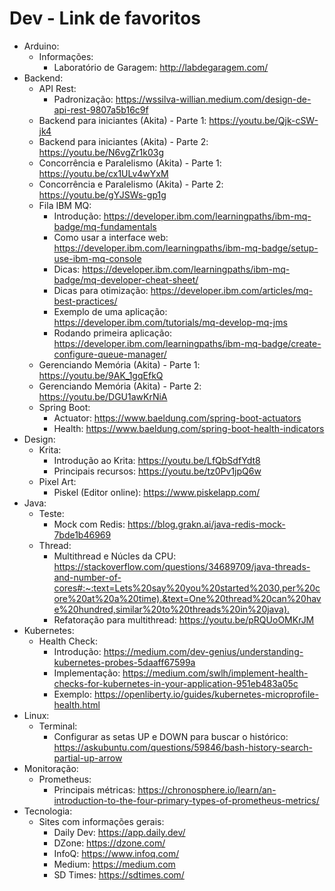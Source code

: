 # Dev - Link de favoritos
- Arduino:
  - Informações:
    - Laboratório de Garagem: <http://labdegaragem.com/>
- Backend:
  - API Rest:
    - Padronização: <https://wssilva-willian.medium.com/design-de-api-rest-9807a5b16c9f>
  - Backend para iniciantes (Akita) - Parte 1: <https://youtu.be/Qjk-cSW-jk4>
  - Backend para iniciantes (Akita) - Parte 2: <https://youtu.be/N6vgZr1k03g>
  - Concorrência e Paralelismo (Akita) - Parte 1: <https://youtu.be/cx1ULv4wYxM>
  - Concorrência e Paralelismo (Akita) - Parte 2: <https://youtu.be/gYJSWs-gp1g>
  - Fila IBM MQ:
    - Introdução: <https://developer.ibm.com/learningpaths/ibm-mq-badge/mq-fundamentals>
    - Como usar a interface web: <https://developer.ibm.com/learningpaths/ibm-mq-badge/setup-use-ibm-mq-console>
    - Dicas: <https://developer.ibm.com/learningpaths/ibm-mq-badge/mq-developer-cheat-sheet/>
    - Dicas para otimização: <https://developer.ibm.com/articles/mq-best-practices/>
    - Exemplo de uma aplicação: <https://developer.ibm.com/tutorials/mq-develop-mq-jms>
    - Rodando primeira aplicação: <https://developer.ibm.com/learningpaths/ibm-mq-badge/create-configure-queue-manager/>
  - Gerenciando Memória (Akita) - Parte 1: <https://youtu.be/9AK_1gqEfkQ>
  - Gerenciando Memória (Akita) - Parte 2: <https://youtu.be/DGU1awKrNiA>
  - Spring Boot:
    - Actuator: <https://www.baeldung.com/spring-boot-actuators>
    - Health: <https://www.baeldung.com/spring-boot-health-indicators>
- Design:
  - Krita:
    - Introdução ao Krita: <https://youtu.be/LfQbSdfYdt8>
    - Principais recursos: <https://youtu.be/tz0Pv1jpQ6w>
  - Pixel Art:
    - Piskel (Editor online): <https://www.piskelapp.com/>
- Java:
  - Teste:
    - Mock com Redis: <https://blog.grakn.ai/java-redis-mock-7bde1b46969>
  - Thread:
    - Multithread e Núcles da CPU: <https://stackoverflow.com/questions/34689709/java-threads-and-number-of-cores#:~:text=Lets%20say%20you%20started%2030,per%20core%20at%20a%20time).&text=One%20thread%20can%20have%20hundred,similar%20to%20threads%20in%20java).>
    - Refatoração para multithread: <https://youtu.be/pRQUoOMKrJM>
- Kubernetes:
  - Health Check:
    - Introdução: <https://medium.com/dev-genius/understanding-kubernetes-probes-5daaff67599a>
    - Implementação: <https://medium.com/swlh/implement-health-checks-for-kubernetes-in-your-application-951eb483a05c>
    - Exemplo: <https://openliberty.io/guides/kubernetes-microprofile-health.html>
- Linux:
  - Terminal:
    - Configurar as setas UP e DOWN para buscar o histórico: <https://askubuntu.com/questions/59846/bash-history-search-partial-up-arrow>
- Monitoração:
  - Prometheus:
    - Principais métricas: <https://chronosphere.io/learn/an-introduction-to-the-four-primary-types-of-prometheus-metrics/>
- Tecnologia:
  - Sites com informações gerais:
    - Daily Dev: <https://app.daily.dev/>
    - DZone: <https://dzone.com/>
    - InfoQ: <https://www.infoq.com/>
    - Medium: <https://medium.com>
    - SD Times: <https://sdtimes.com/>
